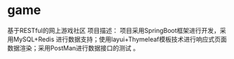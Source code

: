 # game
基于RESTful的网上游戏社区
项目描述：
    项目采用SpringBoot框架进行开发，采用MySQL+Redis 进行数据支持；使用layui+Thymeleaf模板技术进行响应式页面数据渲染；采用PostMan进行数据接口的测试 。

